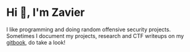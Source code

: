 # Hi 👋, I'm Zavier 
I like programming and doing random offensive security projects. 
Sometimes I document my projects, research and CTF writeups on my [gitbook](https://gatari.gitbook.io/), do take a look!
